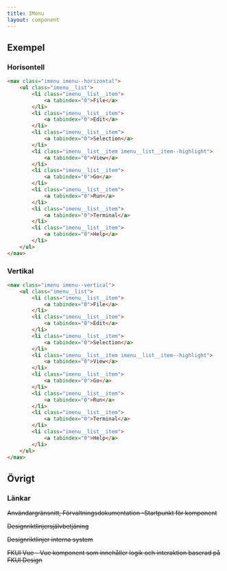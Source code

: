 ```yaml
---
title: IMenu
layout: component
---
```


## Exempel

### Horisontell

```html
<nav class="imenu imenu--horizontal">
    <ul class="imenu__list">
        <li class="imenu__list__item">
            <a tabindex="0">File</a>
        </li>
        <li class="imenu__list__item">
            <a tabindex="0">Edit</a>
        </li>
        <li class="imenu__list__item">
            <a tabindex="0">Selection</a>
        </li>
        <li class="imenu__list__item imenu__list__item--highlight">
            <a tabindex="0">View</a>
        </li>
        <li class="imenu__list__item">
            <a tabindex="0">Go</a>
        </li>
        <li class="imenu__list__item">
            <a tabindex="0">Run</a>
        </li>
        <li class="imenu__list__item">
            <a tabindex="0">Terminal</a>
        </li>
        <li class="imenu__list__item">
            <a tabindex="0">Help</a>
        </li>
    </ul>
</nav>
```

### Vertikal

```html
<nav class="imenu imenu--vertical">
    <ul class="imenu__list">
        <li class="imenu__list__item">
            <a tabindex="0">File</a>
        </li>
        <li class="imenu__list__item">
            <a tabindex="0">Edit</a>
        </li>
        <li class="imenu__list__item">
            <a tabindex="0">Selection</a>
        </li>
        <li class="imenu__list__item imenu__list__item--highlight">
            <a tabindex="0">View</a>
        </li>
        <li class="imenu__list__item">
            <a tabindex="0">Go</a>
        </li>
        <li class="imenu__list__item">
            <a tabindex="0">Run</a>
        </li>
        <li class="imenu__list__item">
            <a tabindex="0">Terminal</a>
        </li>
        <li class="imenu__list__item">
            <a tabindex="0">Help</a>
        </li>
    </ul>
</nav>
```

## Övrigt

### Länkar

~~Användargränsnitt, Förvaltningsdokumentation -Startpunkt för komponent~~

~~Designriktlinjersjälvbetjäning~~

~~Designriktlinjer interna system~~

~~FKUI Vue - Vue komponent som innehåller logik och interaktion baserad på FKUI Design~~
